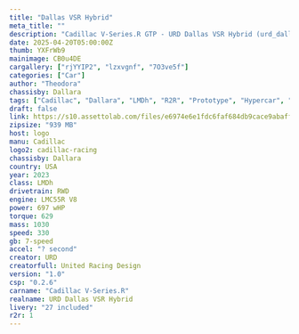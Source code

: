 ```yaml
---
title: "Dallas VSR Hybrid"
meta_title: ""
description: "Cadillac V-Series.R GTP - URD Dallas VSR Hybrid (urd_dallas_vsr_hybrid) by URD"
date: 2025-04-20T05:00:00Z
thumb: YXFrWb9
mainimage: CB0u4DE
cargallery: ["rjYYIP2", "lzxvgnf", "7O3ve5f"]
categories: ["Car"]
author: "Theodora"
chassisby: Dallara
tags: ["Cadillac", "Dallara", "LMDh", "R2R", "Prototype", "Hypercar", "Le mans Prototype", "URD", "USA", "2023"]
draft: false
link: https://s10.assettolab.com/files/e6974e6e1fdc6faf684db9cace9abaff/URD_Dallas_VSR_Hybrid.zip
zipsize: "939 MB"
host: logo
manu: Cadillac
logo2: cadillac-racing
chassisby: Dallara
country: USA
year: 2023
class: LMDh
drivetrain: RWD
engine: LMC55R V8
power: 697 wHP
torque: 629
mass: 1030
speed: 330
gb: 7-speed
accel: "? second"
creator: URD
creatorfull: United Racing Design
version: "1.0"
csp: "0.2.6"
carname: "Cadillac V-Series.R"
realname: URD Dallas VSR Hybrid
livery: "27 included"
r2r: 1
---
```

